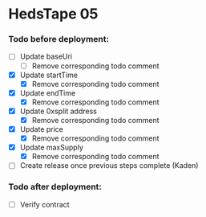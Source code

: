 # HedsTape 05

### Todo before deployment:

- [ ] Update baseUri
  - [ ] Remove corresponding todo comment
- [x] Update startTime
  - [x] Remove corresponding todo comment
- [x] Update endTime
  - [x] Remove corresponding todo comment
- [x] Update 0xsplit address
  - [x] Remove corresponding todo comment
- [x] Update price
  - [x] Remove corresponding todo comment
- [x] Update maxSupply
  - [x] Remove corresponding todo comment
- [ ] Create release once previous steps complete (Kaden)

### Todo after deployment:

- [ ] Verify contract
